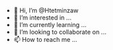 - 👋 Hi, I’m @Htetminzaw
- 👀 I’m interested in ...
- 🌱 I’m currently learning ...
- 💞️ I’m looking to collaborate on ...
- 📫 How to reach me ...

<!---
Htetminzaw/Htetminzaw is a ✨ special ✨ repository because its `README.md` (this file) appears on your GitHub profile.
You can click the Preview link to take a look at your changes.
--->
